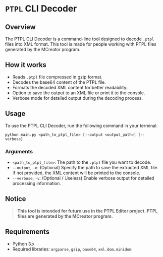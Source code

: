 # `PTPL` CLI Decoder

## Overview

The PTPL CLI Decoder is a command-line tool designed to decode `.ptpl` files into XML format. This tool is made for people working with PTPL files generated by the MCreator program.

## How it works

- Reads `.ptpl` file compressed in gzip format.
- Decodes the base64 content of the PTPL file.
- Formats the decoded XML content for better readability.
- Option to save the output to an XML file or print it to the console.
- Verbose mode for detailed output during the decoding process.

## Usage

To use the PTPL CLI Decoder, run the following command in your terminal:

```python main.py <path_to_ptpl_file> [--output <output_path>] [--verbose]```

### Arguments

- `<path_to_ptpl_file>`: The path to the `.ptpl` file you want to decode.
- `--output`, `-o`: (Optional) Specify the path to save the extracted XML file. If not provided, the XML content will be printed to the console.
- `--verbose`, `-v`: (Optional / Useless) Enable verbose output for detailed processing information.

## Notice

> **This tool is intended for future use in the PTPL Editor project. PTPL files are generated by the MCreator program.**

## Requirements

- Python 3.x
- Required libraries: `argparse`, `gzip`, `base64`, `xml.dom.minidom`
